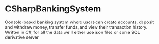# CSharpBankingSystem

Console-based banking system where users can create accounts, deposit and withdraw money, transfer funds, and view their transaction history. 
Written in C#, for all the data we'll either use json files or some SQL derivative server
